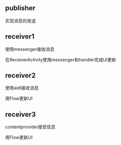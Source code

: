 ## publisher

实现消息的发送

## receiver1

使用messenger接收消息

在ReceiverActivity使用messenger和handler完成UI更新

## receiver2

使用aidl接收消息

用Flow更新UI

## receiver3

contentprovider接受信息

用Flow更新UI

